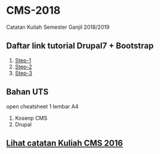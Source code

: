 # CMS-2018
Catatan Kuliah  Semester Ganjil 2018/2019

## Daftar link tutorial Drupal7 + Bootstrap

1. [Step-1](https://www.youtube.com/watch?v=fxd1X3bBGww&list=PLzW5qZqWSqtWHtoxMAXVdvY1fE7WH8RCQ)
2. [Step-2](https://www.youtube.com/watch?v=pjq_x_6sQ0c&list=PLzW5qZqWSqtWHtoxMAXVdvY1fE7WH8RCQ&index=2)
3. [Step-3](https://www.youtube.com/watch?v=TbApCtsuCMw&index=3&list=PLzW5qZqWSqtWHtoxMAXVdvY1fE7WH8RCQ)




## Bahan UTS 

open cheatsheet 1 lembar A4

1. Kosenp CMS 
2. Drupal 


## [Lihat catatan Kuliah CMS 2016]( https://github.com/handaga/cms2016 )
